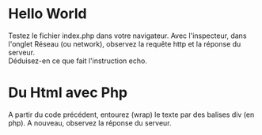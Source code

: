 # Hello World

Testez le fichier index.php dans votre navigateur.
Avec l'inspecteur, dans l'onglet Réseau (ou network), observez la requête http et la réponse du serveur.<br>
Déduisez-en ce que fait l'instruction echo.

# Du Html avec Php
A partir du code précédent, entourez (wrap) le texte par des balises div (en php).
A nouveau, observez la réponse du serveur.
